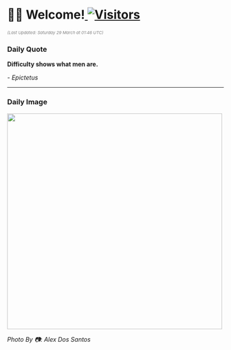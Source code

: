<h1>👋🏽 Welcome!<a href="https://github.com/OmitNomis/"> <img src="https://visitor-badge.laobi.icu/badge?page_id=OmitNomis" alt="Visitors"></a></h1>

<i><p style="font-size: 0.6rem; color:gray">(Last Updated: Saturday 29 March at 01:46 UTC)</p></i>

<h3> Daily Quote </h3>
<b><p>Difficulty shows what men are.</p></b>
<i><caption style="font-size: 0.8rem; color:gray;">- Epictetus</caption></i>


<hr>

<h3>Daily Image</h3>
<a href="https://images.pexels.com/photos/31332430/pexels-photo-31332430.jpeg" target="_blank"><img style="height:500px;" src="https://images.pexels.com/photos/31332430/pexels-photo-31332430.jpeg"/></a>

<i><caption style="font-size: 0.8rem; color:gray;"> Photo By 📷: Alex Dos Santos</caption></i>
